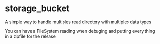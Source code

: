 # storage_bucket

A simple way to handle multiples read directory with multiples data types

You can have a FileSystem reading when debuging and putting every thing in a zipfile for the release
